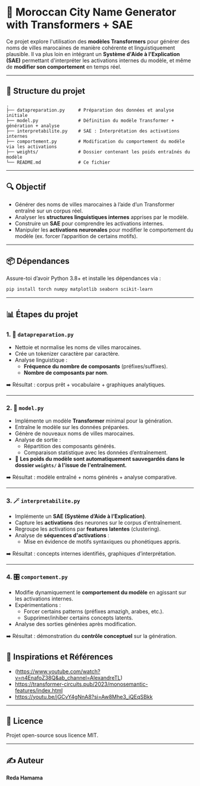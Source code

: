 # 🧠 Moroccan City Name Generator with Transformers + SAE

Ce projet explore l'utilisation des **modèles Transformers** pour générer des noms de villes marocaines de manière cohérente et linguistiquement plausible. Il va plus loin en intégrant un **Système d'Aide à l'Explication (SAE)** permettant d'interpréter les activations internes du modèle, et même de **modifier son comportement** en temps réel.

---

## 📁 Structure du projet

```
.
├── datapreparation.py     # Préparation des données et analyse initiale
├── model.py               # Définition du modèle Transformer + génération + analyse
├── interpretabilite.py    # SAE : Interprétation des activations internes
├── comportement.py        # Modification du comportement du modèle via les activations
├── weights/               # Dossier contenant les poids entraînés du modèle
└── README.md              # Ce fichier
```

---

## 🔍 Objectif

- Générer des noms de villes marocaines à l’aide d’un Transformer entraîné sur un corpus réel.
- Analyser les **structures linguistiques internes** apprises par le modèle.
- Construire un **SAE** pour comprendre les activations internes.
- Manipuler les **activations neuronales** pour modifier le comportement du modèle (ex. forcer l’apparition de certains motifs).

---

## 📦 Dépendances

Assure-toi d’avoir Python 3.8+ et installe les dépendances via :

```bash
pip install torch numpy matplotlib seaborn scikit-learn
```

---

## 📊 Étapes du projet

### 1. 🔧 `datapreparation.py`

- Nettoie et normalise les noms de villes marocaines.
- Crée un tokenizer caractère par caractère.
- Analyse linguistique :
  - **Fréquence du nombre de composants** (préfixes/suffixes).
  - **Nombre de composants par nom**.

➡️ Résultat : corpus prêt + vocabulaire + graphiques analytiques.

---

### 2. 🧠 `model.py`

- Implémente un modèle **Transformer** minimal pour la génération.
- Entraîne le modèle sur les données préparées.
- Génère de nouveaux noms de villes marocaines.
- Analyse de sortie :
  - Répartition des composants générés.
  - Comparaison statistique avec les données d’entraînement.
- 📌 **Les poids du modèle sont automatiquement sauvegardés dans le dossier `weights/` à l'issue de l'entraînement.**

➡️ Résultat : modèle entraîné + noms générés + analyse comparative.

---

### 3. 🪄 `interpretabilite.py`

- Implémente un **SAE (Système d’Aide à l’Explication)**.
- Capture les **activations** des neurones sur le corpus d'entraînement.
- Regroupe les activations par **features latentes** (clustering).
- Analyse de **séquences d'activations** :
  - Mise en évidence de motifs syntaxiques ou phonétiques appris.

➡️ Résultat : concepts internes identifiés, graphiques d’interprétation.

---

### 4. 🎛️ `comportement.py`

- Modifie dynamiquement le **comportement du modèle** en agissant sur les activations internes.
- Expérimentations :
  - Forcer certains patterns (préfixes amazigh, arabes, etc.).
  - Supprimer/inhiber certains concepts latents.
- Analyse des sorties générées après modification.

➡️ Résultat : démonstration du **contrôle conceptuel** sur la génération.


## 🧠 Inspirations et Références

- (https://www.youtube.com/watch?v=n4EnafoZ38Q&ab_channel=AlexandreTL)
- https://transformer-circuits.pub/2023/monosemantic-features/index.html
- https://youtu.be/jGCvY4gNnA8?si=Aw8Mhe3_iQEqSBkk

---

## 📜 Licence

Projet open-source sous licence MIT.

---

## ✍️ Auteur

**Reda Hamama**  
